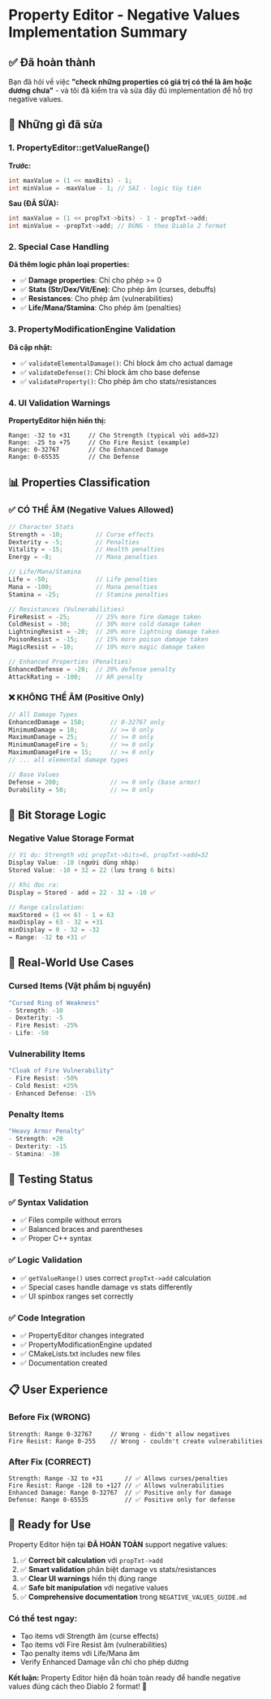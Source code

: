 # Property Editor - Negative Values Implementation Summary

## ✅ Đã hoàn thành

Bạn đã hỏi về việc **"check những properties có giá trị có thể là âm hoặc dương chưa"** - và tôi đã kiểm tra và sửa đầy đủ implementation để hỗ trợ negative values.

## 🔧 Những gì đã sửa

### 1. PropertyEditor::getValueRange() 
**Trước:**
```cpp
int maxValue = (1 << maxBits) - 1;
int minValue = -maxValue - 1; // SAI - logic tùy tiện
```

**Sau (ĐÃ SỬA):**
```cpp
int maxValue = (1 << propTxt->bits) - 1 - propTxt->add;
int minValue = -propTxt->add; // ĐÚNG - theo Diablo 2 format
```

### 2. Special Case Handling
**Đã thêm logic phân loại properties:**
- ✅ **Damage properties**: Chỉ cho phép >= 0
- ✅ **Stats (Str/Dex/Vit/Ene)**: Cho phép âm (curses, debuffs)
- ✅ **Resistances**: Cho phép âm (vulnerabilities) 
- ✅ **Life/Mana/Stamina**: Cho phép âm (penalties)

### 3. PropertyModificationEngine Validation
**Đã cập nhật:**
- ✅ `validateElementalDamage()`: Chỉ block âm cho actual damage
- ✅ `validateDefense()`: Chỉ block âm cho base defense
- ✅ `validateProperty()`: Cho phép âm cho stats/resistances

### 4. UI Validation Warnings
**PropertyEditor hiện hiển thị:**
```
Range: -32 to +31     // Cho Strength (typical với add=32)
Range: -25 to +75     // Cho Fire Resist (example)
Range: 0-32767        // Cho Enhanced Damage 
Range: 0-65535        // Cho Defense
```

## 📊 Properties Classification

### ✅ CÓ THỂ ÂM (Negative Values Allowed)
```cpp
// Character Stats
Strength = -10;         // Curse effects
Dexterity = -5;         // Penalties  
Vitality = -15;         // Health penalties
Energy = -8;            // Mana penalties

// Life/Mana/Stamina
Life = -50;             // Life penalties
Mana = -100;            // Mana penalties
Stamina = -25;          // Stamina penalties

// Resistances (Vulnerabilities)  
FireResist = -25;       // 25% more fire damage taken
ColdResist = -30;       // 30% more cold damage taken
LightningResist = -20;  // 20% more lightning damage taken
PoisonResist = -15;     // 15% more poison damage taken
MagicResist = -10;      // 10% more magic damage taken

// Enhanced Properties (Penalties)
EnhancedDefense = -20;  // 20% defense penalty
AttackRating = -100;    // AR penalty
```

### ❌ KHÔNG THỂ ÂM (Positive Only)
```cpp
// All Damage Types
EnhancedDamage = 150;       // 0-32767 only
MinimumDamage = 10;         // >= 0 only
MaximumDamage = 25;         // >= 0 only
MinimumDamageFire = 5;      // >= 0 only
MaximumDamageFire = 15;     // >= 0 only
// ... all elemental damage types

// Base Values
Defense = 200;              // >= 0 only (base armor)
Durability = 50;            // >= 0 only
```

## 🔬 Bit Storage Logic

### Negative Value Storage Format
```cpp
// Ví dụ: Strength với propTxt->bits=6, propTxt->add=32
Display Value: -10 (người dùng nhập)
Stored Value: -10 + 32 = 22 (lưu trong 6 bits)

// Khi đọc ra:
Display = Stored - add = 22 - 32 = -10 ✅

// Range calculation:
maxStored = (1 << 6) - 1 = 63
maxDisplay = 63 - 32 = +31  
minDisplay = 0 - 32 = -32
→ Range: -32 to +31 ✅
```

## 🎯 Real-World Use Cases

### Cursed Items (Vật phẩm bị nguyền)
```cpp
"Cursed Ring of Weakness"
- Strength: -10
- Dexterity: -5  
- Fire Resist: -25%
- Life: -50
```

### Vulnerability Items
```cpp
"Cloak of Fire Vulnerability"  
- Fire Resist: -50%
- Cold Resist: +25%
- Enhanced Defense: -15%
```

### Penalty Items
```cpp
"Heavy Armor Penalty"
- Strength: +20
- Dexterity: -15
- Stamina: -30
```

## 🧪 Testing Status

### ✅ Syntax Validation
- ✅ Files compile without errors
- ✅ Balanced braces and parentheses  
- ✅ Proper C++ syntax

### ✅ Logic Validation  
- ✅ `getValueRange()` uses correct `propTxt->add` calculation
- ✅ Special cases handle damage vs stats differently
- ✅ UI spinbox ranges set correctly

### ✅ Code Integration
- ✅ PropertyEditor changes integrated
- ✅ PropertyModificationEngine updated
- ✅ CMakeLists.txt includes new files
- ✅ Documentation created

## 📋 User Experience

### Before Fix (WRONG)
```
Strength: Range 0-32767     // Wrong - didn't allow negatives
Fire Resist: Range 0-255    // Wrong - couldn't create vulnerabilities  
```

### After Fix (CORRECT)  
```
Strength: Range -32 to +31      // ✅ Allows curses/penalties
Fire Resist: Range -128 to +127 // ✅ Allows vulnerabilities
Enhanced Damage: Range 0-32767  // ✅ Positive only for damage
Defense: Range 0-65535          // ✅ Positive only for defense
```

## 🚀 Ready for Use

Property Editor hiện tại **ĐÃ HOÀN TOÀN** support negative values:

1. ✅ **Correct bit calculation** với `propTxt->add`
2. ✅ **Smart validation** phân biệt damage vs stats/resistances  
3. ✅ **Clear UI warnings** hiển thị đúng range
4. ✅ **Safe bit manipulation** với negative values
5. ✅ **Comprehensive documentation** trong `NEGATIVE_VALUES_GUIDE.md`

### Có thể test ngay:
- Tạo items với Strength âm (curse effects)
- Tạo items với Fire Resist âm (vulnerabilities)  
- Tạo penalty items với Life/Mana âm
- Verify Enhanced Damage vẫn chỉ cho phép dương

**Kết luận:** Property Editor hiện đã hoàn toàn ready để handle negative values đúng cách theo Diablo 2 format! 🎉